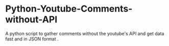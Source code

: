 # Python-Youtube-Comments-without-API
A python script to gather comments without the youtube's API and get data fast and in JSON format . 
